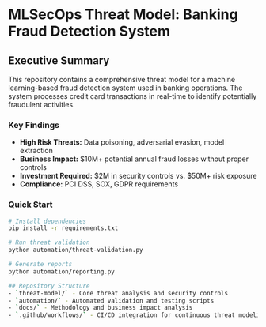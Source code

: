 # MLSecOps Threat Model: Banking Fraud Detection System

## Executive Summary

This repository contains a comprehensive threat model for a machine learning-based fraud detection system used in banking operations. The system processes credit card transactions in real-time to identify potentially fraudulent activities.

### Key Findings
- **High Risk Threats:** Data poisoning, adversarial evasion, model extraction
- **Business Impact:** $10M+ potential annual fraud losses without proper controls
- **Investment Required:** $2M in security controls vs. $50M+ risk exposure
- **Compliance:** PCI DSS, SOX, GDPR requirements

### Quick Start
```bash
# Install dependencies
pip install -r requirements.txt

# Run threat validation
python automation/threat-validation.py

# Generate reports
python automation/reporting.py

## Repository Structure
- `threat-model/` - Core threat analysis and security controls
- `automation/` - Automated validation and testing scripts
- `docs/` - Methodology and business impact analysis
- `.github/workflows/` - CI/CD integration for continuous threat modeling